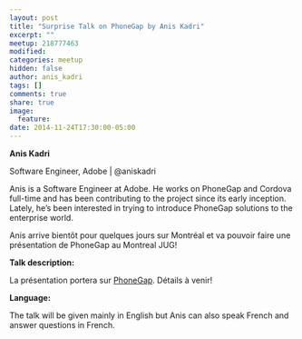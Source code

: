 ```yaml
---
layout: post
title: "Surprise Talk on PhoneGap by Anis Kadri"
excerpt: ""
meetup: 218777463
modified:
categories: meetup
hidden: false
author: anis_kadri
tags: []
comments: true
share: true
image:
  feature:
date: 2014-11-24T17:30:00-05:00
---
```


__Anis Kadri__


Software Engineer, Adobe | @aniskadri

Anis is a Software Engineer at Adobe. He works on PhoneGap and Cordova full-time and has been contributing to the project since its early inception. Lately, he’s been interested in trying to introduce PhoneGap solutions to the enterprise world.

Anis arrive bientôt pour quelques jours sur Montréal et va pouvoir faire une présentation de PhoneGap au Montreal JUG!

__Talk description:__

La présentation portera sur [PhoneGap](http://phonegap.com/). Détails à venir!

__Language:__ 

The talk will be given mainly in English but Anis can also speak French and answer questions in French.
